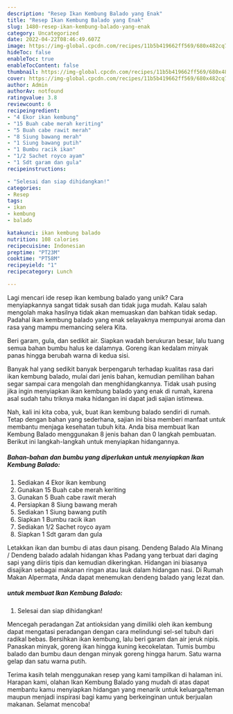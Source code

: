 ```yaml
---
description: "Resep Ikan Kembung Balado yang Enak"
title: "Resep Ikan Kembung Balado yang Enak"
slug: 1480-resep-ikan-kembung-balado-yang-enak
category: Uncategorized
date: 2022-04-22T08:46:49.607Z
image: https://img-global.cpcdn.com/recipes/11b5b419662ff569/680x482cq70/ikan-kembung-balado-foto-resep-utama.jpg
hideToc: false
enableToc: true
enableTocContent: false
thumbnail: https://img-global.cpcdn.com/recipes/11b5b419662ff569/680x482cq70/ikan-kembung-balado-foto-resep-utama.jpg
cover: https://img-global.cpcdn.com/recipes/11b5b419662ff569/680x482cq70/ikan-kembung-balado-foto-resep-utama.jpg
author: Admin
authorAv: notfound
ratingvalue: 3.8
reviewcount: 6
recipeingredient:
- "4 Ekor ikan kembung"
- "15 Buah cabe merah keriting"
- "5 Buah cabe rawit merah"
- "8 Siung bawang merah"
- "1 Siung bawang putih"
- "1 Bumbu racik ikan"
- "1/2 Sachet royco ayam"
- "1 Sdt garam dan gula"
recipeinstructions:

- "Selesai dan siap dihidangkan!"
categories:
- Resep
tags:
- ikan
- kembung
- balado

katakunci: ikan kembung balado 
nutrition: 108 calories
recipecuisine: Indonesian
preptime: "PT23M"
cooktime: "PT58M"
recipeyield: "1"
recipecategory: Lunch

---
```





Lagi mencari ide resep ikan kembung balado yang unik? Cara menyiapkannya sangat tidak susah dan tidak juga mudah. Kalau salah mengolah maka hasilnya tidak akan memuaskan dan bahkan tidak sedap. Padahal ikan kembung balado yang enak selayaknya mempunyai aroma dan rasa yang mampu memancing selera Kita.





Beri garam, gula, dan sedikit air. Siapkan wadah berukuran besar, lalu tuang semua bahan bumbu halus ke dalamnya. Goreng ikan kedalam minyak panas hingga berubah warna di kedua sisi.

Banyak hal yang sedikit banyak berpengaruh terhadap kualitas rasa dari ikan kembung balado, mulai dari jenis bahan, kemudian pemilihan bahan segar sampai cara mengolah dan menghidangkannya. Tidak usah pusing jika ingin menyiapkan ikan kembung balado yang enak di rumah, karena asal sudah tahu triknya maka hidangan ini dapat jadi sajian istimewa.






Nah, kali ini kita coba, yuk, buat ikan kembung balado sendiri di rumah. Tetap dengan bahan yang sederhana, sajian ini bisa memberi manfaat untuk membantu menjaga kesehatan tubuh kita. Anda bisa membuat Ikan Kembung Balado menggunakan 8 jenis bahan dan 0 langkah pembuatan. Berikut ini langkah-langkah untuk menyiapkan hidangannya.

<!--inarticleads1-->

##### Bahan-bahan dan bumbu yang diperlukan untuk menyiapkan Ikan Kembung Balado:

1. Sediakan 4 Ekor ikan kembung
1. Gunakan 15 Buah cabe merah keriting
1. Gunakan 5 Buah cabe rawit merah
1. Persiapkan 8 Siung bawang merah
1. Sediakan 1 Siung bawang putih
1. Siapkan 1 Bumbu racik ikan
1. Sediakan 1/2 Sachet royco ayam
1. Siapkan 1 Sdt garam dan gula


Letakkan ikan dan bumbu di atas daun pisang. Dendeng Balado Ala Minang / Dendeng balado adalah hidangan khas Padang yang terbuat dari daging sapi yang diiris tipis dan kemudian dikeringkan. Hidangan ini biasanya disajikan sebagai makanan ringan atau lauk dalam hidangan nasi. Di Rumah Makan Alpermata, Anda dapat menemukan dendeng balado yang lezat dan. 

<!--inarticleads2-->

#####  untuk membuat Ikan Kembung Balado:


1. Selesai dan siap dihidangkan!

Mencegah peradangan Zat antioksidan yang dimiliki oleh ikan kembung dapat mengatasi peradangan dengan cara melindungi sel-sel tubuh dari radikal bebas. Bersihkan ikan kembung, lalu beri garam dan air jeruk nipis. Panaskan minyak, goreng ikan hingga kuning kecokelatan. Tumis bumbu balado dan bumbu daun dengan minyak goreng hingga harum. Satu warna gelap dan satu warna putih. 

Terima kasih telah menggunakan resep yang kami tampilkan di halaman ini. Harapan kami, olahan Ikan Kembung Balado yang mudah di atas dapat membantu kamu menyiapkan hidangan yang menarik untuk keluarga/teman maupun menjadi inspirasi bagi kamu yang berkeinginan untuk berjualan makanan. Selamat mencoba!
